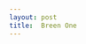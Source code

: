 ```yaml
---
layout: post
title:  Breen One
---
```

<html>
<head>
<title>
<!--For All Of The Other Ones Too, Up There Where It Says title:  Breen One, that means that that is the title and that counts?-->
</title>
</head>
<body>
</body>
</html>
